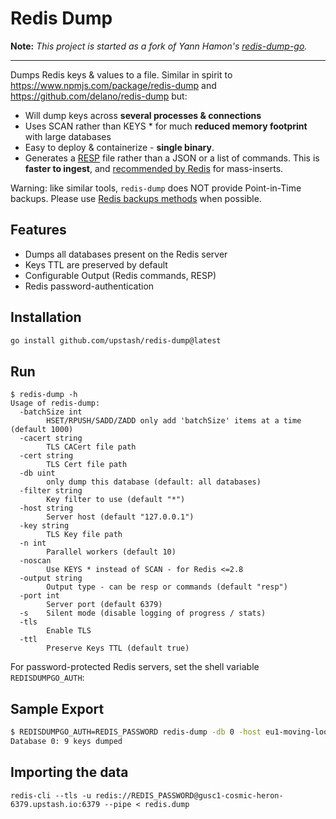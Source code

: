 # Redis Dump

**Note:** _This project is started as a fork of Yann Hamon's [redis-dump-go](https://github.com/yannh/redis-dump-go)._

___

Dumps Redis keys & values to a file. Similar in spirit to https://www.npmjs.com/package/redis-dump and https://github.com/delano/redis-dump but:

* Will dump keys across **several processes & connections**
* Uses SCAN rather than KEYS * for much **reduced memory footprint** with large databases
* Easy to deploy & containerize - **single binary**.
* Generates a [RESP](https://redis.io/topics/protocol) file rather than a JSON or a list of commands. This is **faster to ingest**, and [recommended by Redis](https://redis.io/topics/mass-insert) for mass-inserts.

Warning: like similar tools, `redis-dump` does NOT provide Point-in-Time backups. Please use [Redis backups methods](https://redis.io/topics/persistence) when possible.

## Features

* Dumps all databases present on the Redis server
* Keys TTL are preserved by default
* Configurable Output (Redis commands, RESP)
* Redis password-authentication

## Installation

```bash
go install github.com/upstash/redis-dump@latest
```

## Run

```
$ redis-dump -h
Usage of redis-dump:
  -batchSize int
        HSET/RPUSH/SADD/ZADD only add 'batchSize' items at a time (default 1000)
  -cacert string
        TLS CACert file path
  -cert string
        TLS Cert file path
  -db uint
        only dump this database (default: all databases)
  -filter string
        Key filter to use (default "*")
  -host string
        Server host (default "127.0.0.1")
  -key string
        TLS Key file path
  -n int
        Parallel workers (default 10)
  -noscan
        Use KEYS * instead of SCAN - for Redis <=2.8
  -output string
        Output type - can be resp or commands (default "resp")
  -port int
        Server port (default 6379)
  -s    Silent mode (disable logging of progress / stats)
  -tls
        Enable TLS
  -ttl
        Preserve Keys TTL (default true)
```

For password-protected Redis servers, set the shell variable `REDISDUMPGO_AUTH`:

## Sample Export 

```bash
$ REDISDUMPGO_AUTH=REDIS_PASSWORD redis-dump -db 0 -host eu1-moving-loon-6379.upstash.io -tls > redis.dump
Database 0: 9 keys dumped
```

## Importing the data

```
redis-cli --tls -u redis://REDIS_PASSWORD@gusc1-cosmic-heron-6379.upstash.io:6379 --pipe < redis.dump
```
